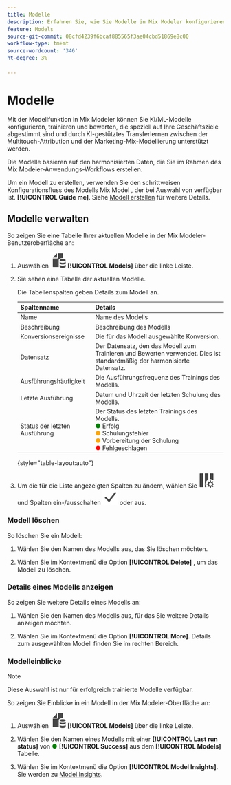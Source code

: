 ```yaml
---
title: Modelle
description: Erfahren Sie, wie Sie Modelle in Mix Modeler konfigurieren und verwenden.
feature: Models
source-git-commit: 08cfd4239f6bcaf885565f3ae04cbd51869e8c00
workflow-type: tm+mt
source-wordcount: '346'
ht-degree: 3%

---
```



# Modelle

Mit der Modellfunktion in Mix Modeler können Sie KI/ML-Modelle konfigurieren, trainieren und bewerten, die speziell auf Ihre Geschäftsziele abgestimmt sind und durch KI-gestütztes Transferlernen zwischen der Multitouch-Attribution und der Marketing-Mix-Modellierung unterstützt werden.

Die Modelle basieren auf den harmonisierten Daten, die Sie im Rahmen des Mix Modeler-Anwendungs-Workflows erstellen.

Um ein Modell zu erstellen, verwenden Sie den schrittweisen Konfigurationsfluss des Modells Mix Model , der bei Auswahl von verfügbar ist. **[!UICONTROL Guide me]**. Siehe [Modell erstellen](create.md) für weitere Details.

## Modelle verwalten

So zeigen Sie eine Tabelle Ihrer aktuellen Modelle in der Mix Modeler-Benutzeroberfläche an:

1. Auswählen ![](../assets/icons/FileData.svg) **[!UICONTROL Models]** über die linke Leiste.

1. Sie sehen eine Tabelle der aktuellen Modelle.

   Die Tabellenspalten geben Details zum Modell an.

   | Spaltenname | Details |
   |---|---|
   | Name | Name des Modells |
   | Beschreibung | Beschreibung des Modells |
   | Konversionsereignisse | Die für das Modell ausgewählte Konversion. |
   | Datensatz | Der Datensatz, den das Modell zum Trainieren und Bewerten verwendet. Dies ist standardmäßig der harmonisierte Datensatz. |
   | Ausführungshäufigkeit | Die Ausführungsfrequenz des Trainings des Modells. |
   | Letzte Ausführung | Datum und Uhrzeit der letzten Schulung des Modells. |
   | Status der letzten Ausführung | Der Status des letzten Trainings des Modells. <br/><span style="color:green">●</span> Erfolg<br/><span style="color:orange">●</span> Schulungsfehler<br/> <span style="color:orange">●</span> Vorbereitung der Schulung <br/><span style="color:red">●</span> Fehlgeschlagen |

   {style="table-layout:auto"}

1. Um die für die Liste angezeigten Spalten zu ändern, wählen Sie ![Spalteneinstellungen](../assets/icons/ColumnSetting.svg) und Spalten ein-/ausschalten ![Überprüfen](../assets/icons/Checkmark.svg) oder aus.

### Modell löschen

So löschen Sie ein Modell:

1. Wählen Sie den Namen des Modells aus, das Sie löschen möchten.

1. Wählen Sie im Kontextmenü die Option **[!UICONTROL Delete]** , um das Modell zu löschen.

### Details eines Modells anzeigen

So zeigen Sie weitere Details eines Modells an:

1. Wählen Sie den Namen des Modells aus, für das Sie weitere Details anzeigen möchten.

1. Wählen Sie im Kontextmenü die Option **[!UICONTROL More]**. Details zum ausgewählten Modell finden Sie im rechten Bereich.



### Modelleinblicke

>[!NOTE]
>
>Diese Auswahl ist nur für erfolgreich trainierte Modelle verfügbar.
>

So zeigen Sie Einblicke in ein Modell in der Mix Modeler-Oberfläche an:

1. Auswählen ![](../assets/icons/FileData.svg) **[!UICONTROL Models]** über die linke Leiste.

1. Wählen Sie den Namen eines Modells mit einer **[!UICONTROL Last run status]** von <span style="color:green">●</span> **[!UICONTROL Success]** aus dem **[!UICONTROL Models]** Tabelle.

1. Wählen Sie im Kontextmenü die Option **[!UICONTROL Model Insights]**. Sie werden zu [Model Insights](insights.md).


